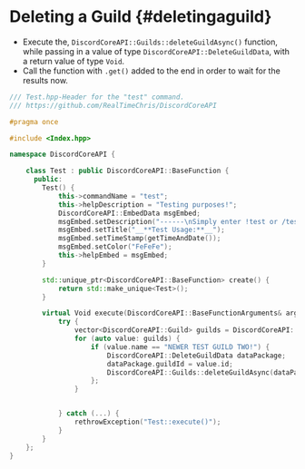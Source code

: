 Deleting a Guild {#deletingaguild}
============
- Execute the, `DiscordCoreAPI::Guilds::deleteGuildAsync()` function, while passing in a value of type `DiscordCoreAPI::DeleteGuildData`, with a return value of type `Void`.
- Call the function with `.get()` added to the end in order to wait for the results now.

```cpp
/// Test.hpp-Header for the "test" command.
/// https://github.com/RealTimeChris/DiscordCoreAPI

#pragma once

#include <Index.hpp>

namespace DiscordCoreAPI {

	class Test : public DiscordCoreAPI::BaseFunction {
	  public:
		Test() {
			this->commandName = "test";
			this->helpDescription = "Testing purposes!";
			DiscordCoreAPI::EmbedData msgEmbed;
			msgEmbed.setDescription("------\nSimply enter !test or /test!\n------");
			msgEmbed.setTitle("__**Test Usage:**__");
			msgEmbed.setTimeStamp(getTimeAndDate());
			msgEmbed.setColor("FeFeFe");
			this->helpEmbed = msgEmbed;
		}

		std::unique_ptr<DiscordCoreAPI::BaseFunction> create() {
			return std::make_unique<Test>();
		}

		virtual Void execute(DiscordCoreAPI::BaseFunctionArguments& args) {
			try {
				vector<DiscordCoreAPI::Guild> guilds = DiscordCoreAPI::Guilds::getAllGuildsAsync().get();
				for (auto value: guilds) {
					if (value.name == "NEWER TEST GUILD TWO!") {
						DiscordCoreAPI::DeleteGuildData dataPackage;
						dataPackage.guildId = value.id;
						DiscordCoreAPI::Guilds::deleteGuildAsync(dataPackage).get();
					};
				}


			} catch (...) {
				rethrowException("Test::execute()");
			}
		}
	};
}
```
